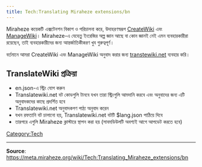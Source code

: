 ```yaml
---
title: Tech:Translating Miraheze extensions/bn
---
```



Miraheze কয়েকটি এক্সটেনশন বিকাশ ও পরিচালনা করে, উদাহরণস্বরূপ [CreateWiki](https://meta.miraheze.org/wiki/github:miraheze/CreateWiki) এবং [ManageWiki](https://meta.miraheze.org/wiki/github:miraheze/ManageWiki)। Miraheze-এ যেহেতু ইংরেজির অল্প জ্ঞান আছে বা কোন জ্ঞানই নেই এমন ব্যবহারকারীরা রয়েছেন, তাই ব্যবহারকারীদের জন্য আন্তর্জাতিকীকরণ খুব গুরুত্বপূর্ণ।

বর্তমানে আমরা CreateWiki এবং ManageWiki অনুবাদ করার জন্য [transtewiki.net](https://meta.miraheze.org/wiki/translatewiki:) ব্যবহার করি।

## TranslateWiki প্রক্রিয়া 

* en.json-এ স্ট্রিং যোগ করুন
* Translatewiki.net বট কোডগুলি টানবে যখন তারা স্ট্রিংগুলি আমদানি করবে এবং অনুবাদের জন্য এটি অনুবাদকদের কাছে প্রদর্শিত হবে
* Translatewiki.net অনুবাদকগণ পাঠ্য অনুবাদ করেন
* যখন রফতানি বট চালানো হয়, Translatewiki.net বটটি $lang.json পাঠিয়ে দিবে
* তারপরে এগুলি Miraheze ক্লাস্টারে স্থাপন করা হয় (সাবমডিউলটি অবশ্যই আগে আপডেট করতে হবে)

[Category:Tech](https://meta.miraheze.org/wiki/Category:Tech)

----
**Source**: https://meta.miraheze.org/wiki/Tech:Translating_Miraheze_extensions/bn